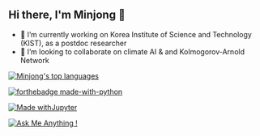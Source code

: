 ## Hi there, I'm Minjong 👋

- 🔭 I’m currently working on Korea Institute of Science and Technology (KIST), as a postdoc researcher
- 👯 I’m looking to collaborate on climate AI & and Kolmogorov-Arnold Network



[![Minjong's top languages](https://github-readme-stats.vercel.app/api/top-langs/?username=jmj2316&theme=blue-green)](https://github.com/jmj2316/github-readme-stats)

[![forthebadge made-with-python](http://ForTheBadge.com/images/badges/made-with-python.svg)](https://www.python.org/)

[![Made withJupyter](https://img.shields.io/badge/Made%20with-Jupyter-orange?style=for-the-badge&logo=Jupyter)](https://jupyter.org/try)

[![Ask Me Anything !](https://img.shields.io/badge/Ask%20me-anything-1abc9c.svg)](https://GitHub.com/Naereen/ama)
